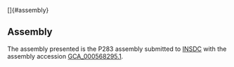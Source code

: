 []{#assembly}

Assembly
--------

The assembly presented is the P283 assembly submitted to
[INSDC](http://www.insdc.org) with the assembly accession
[GCA\_000568295.1](http://www.ebi.ac.uk/ena/data/view/GCA_000568295.1).
